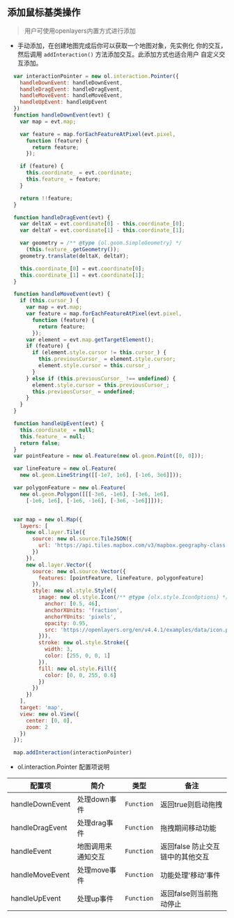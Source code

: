 ## 添加鼠标基类操作

> 用户可使用openlayers内置方式进行添加

* 手动添加，在创建地图完成后你可以获取一个地图对象，先实例化
  你的交互，然后调用 ``addInteraction()`` 方法添加交互。此添加方式也适合用户
  自定义交互添加。
  
```javascript
  var interactionPointer = new ol.interaction.Pointer({
    handleDownEvent: handleDownEvent,
    handleDragEvent: handleDragEvent,
    handleMoveEvent: handleMoveEvent,
    handleUpEvent: handleUpEvent
  })
  function handleDownEvent(evt) {
    var map = evt.map;

    var feature = map.forEachFeatureAtPixel(evt.pixel,
      function (feature) {
        return feature;
      });

    if (feature) {
      this.coordinate_ = evt.coordinate;
      this.feature_ = feature;
    }

    return !!feature;
  }

  function handleDragEvent(evt) {
    var deltaX = evt.coordinate[0] - this.coordinate_[0];
    var deltaY = evt.coordinate[1] - this.coordinate_[1];

    var geometry = /** @type {ol.geom.SimpleGeometry} */
      (this.feature_.getGeometry());
    geometry.translate(deltaX, deltaY);

    this.coordinate_[0] = evt.coordinate[0];
    this.coordinate_[1] = evt.coordinate[1];
  }

  function handleMoveEvent(evt) {
    if (this.cursor_) {
      var map = evt.map;
      var feature = map.forEachFeatureAtPixel(evt.pixel,
        function (feature) {
          return feature;
        });
      var element = evt.map.getTargetElement();
      if (feature) {
        if (element.style.cursor != this.cursor_) {
          this.previousCursor_ = element.style.cursor;
          element.style.cursor = this.cursor_;
        }
      } else if (this.previousCursor_ !== undefined) {
        element.style.cursor = this.previousCursor_;
        this.previousCursor_ = undefined;
      }
    }
  }

  function handleUpEvent(evt) {
    this.coordinate_ = null;
    this.feature_ = null;
    return false;
  }
  var pointFeature = new ol.Feature(new ol.geom.Point([0, 0]));

  var lineFeature = new ol.Feature(
    new ol.geom.LineString([[-1e7, 1e6], [-1e6, 3e6]]));

  var polygonFeature = new ol.Feature(
    new ol.geom.Polygon([[[-3e6, -1e6], [-3e6, 1e6],
      [-1e6, 1e6], [-1e6, -1e6], [-3e6, -1e6]]]));


  var map = new ol.Map({
    layers: [
      new ol.layer.Tile({
        source: new ol.source.TileJSON({
          url: 'https://api.tiles.mapbox.com/v3/mapbox.geography-class.json?secure'
        })
      }),
      new ol.layer.Vector({
        source: new ol.source.Vector({
          features: [pointFeature, lineFeature, polygonFeature]
        }),
        style: new ol.style.Style({
          image: new ol.style.Icon(/** @type {olx.style.IconOptions} */ ({
            anchor: [0.5, 46],
            anchorXUnits: 'fraction',
            anchorYUnits: 'pixels',
            opacity: 0.95,
            src: 'https://openlayers.org/en/v4.4.1/examples/data/icon.png'
          })),
          stroke: new ol.style.Stroke({
            width: 3,
            color: [255, 0, 0, 1]
          }),
          fill: new ol.style.Fill({
            color: [0, 0, 255, 0.6]
          })
        })
      })
    ],
    target: 'map',
    view: new ol.View({
      center: [0, 0],
      zoom: 2
    })
  });

  map.addInteraction(interactionPointer)
```  

* ol.interaction.Pointer 配置项说明

| 配置项 | 简介 | 类型 | 备注 |
| --- | --- |--- | --- |
| handleDownEvent | 处理down事件 | `Function` | 返回true则启动拖拽 |
| handleDragEvent | 处理drag事件 | `Function` | 拖拽期间移动功能 |
| handleEvent | 地图调用来通知交互 | `Function` | 返回false 防止交互链中的其他交互 |
| handleMoveEvent | 处理move事件 | `Function` | 功能处理'移动'事件 |
| handleUpEvent | 处理up事件 | `Function` | 返回false则当前拖动停止 |
